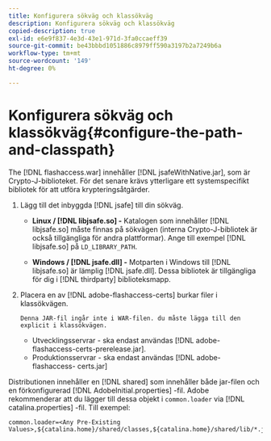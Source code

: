 ```yaml
---
title: Konfigurera sökväg och klassökväg
description: Konfigurera sökväg och klassökväg
copied-description: true
exl-id: e6e9f837-4e3d-43e1-971d-3fa0ccaeff39
source-git-commit: be43bbbd1051886c8979ff590a3197b2a7249b6a
workflow-type: tm+mt
source-wordcount: '149'
ht-degree: 0%

---
```


# Konfigurera sökväg och klassökväg{#configure-the-path-and-classpath}

The [!DNL flashaccess.war] innehåller [!DNL jsafeWithNative.jar], som är Crypto-J-biblioteket. För det senare krävs ytterligare ett systemspecifikt bibliotek för att utföra krypteringsåtgärder.

1. Lägg till det inbyggda [!DNL jsafe] till din sökväg.

   * **Linux / [!DNL libjsafe.so] -** Katalogen som innehåller [!DNL libjsafe.so] måste finnas på sökvägen (interna Crypto-J-bibliotek är också tillgängliga för andra plattformar). Ange till exempel [!DNL libjsafe.so] på `LD_LIBRARY_PATH`.

   * **Windows / [!DNL jsafe.dll] -** Motparten i Windows till [!DNL libjsafe.so] är lämplig [!DNL jsafe.dll].
   Dessa bibliotek är tillgängliga för dig i [!DNL thirdparty] biblioteksmapp.
1. Placera en av [!DNL adobe-flashaccess-certs] burkar filer i klassökvägen.

       Denna JAR-fil ingår inte i WAR-filen. du måste lägga till den explicit i klassökvägen.
   
   * Utvecklingsservrar - ska endast användas [!DNL adobe-flashaccess-certs-prerelease.jar].
   * Produktionsservrar - ska endast användas [!DNL adobe-flashaccess- certs.jar]

Distributionen innehåller en [!DNL shared] som innehåller både jar-filen och en förkonfigurerad [!DNL AdobeInitial.properties] -fil. Adobe rekommenderar att du lägger till dessa objekt i `common.loader` via [!DNL catalina.properties] -fil. Till exempel:

```
common.loader=<Any Pre-Existing Values>,${catalina.home}/shared/classes,${catalina.home}/shared/lib/*.jar
```
